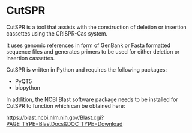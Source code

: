 # CutSPR

CutSPR is a tool that assists with the construction of deletion or insertion cassettes using the CRISPR-Cas system. 

It uses genomic references in form of GenBank or Fasta formatted sequence files and generates primers to be used for either deletion or insertion cassettes.


CutSPR is written in Python and requires the following packages:
<ul>
<li>PyQT5</li>
<li>biopython</li>
</ul>

In addition, the NCBI Blast software package needs to be installed for CutSPR to function which can be obtained here:

https://blast.ncbi.nlm.nih.gov/Blast.cgi?PAGE_TYPE=BlastDocs&DOC_TYPE=Download

